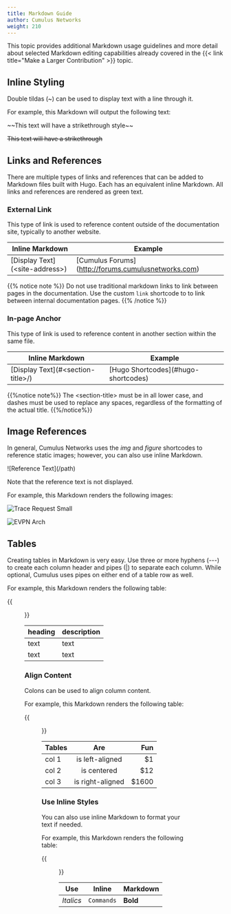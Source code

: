 ```yaml
---
title: Markdown Guide
author: Cumulus Networks
weight: 210
---
```

This topic provides additional Markdown usage guidelines and more detail about selected Markdown editing capabilities already covered in the {{< link title="Make a Larger Contribution" >}} topic.

## Inline Styling

Double tildas (~) can be used to display text with a line through it. 

For example, this Markdown will output the following text:

\~\~This text will have a strikethrough style\~\~

~~This text will have a strikethrough~~

## Links and References

There are multiple types of links and references that can be added to Markdown files built with Hugo. Each has an equivalent inline Markdown. All links and references are rendered as green text.

### External Link

This type of link is used to reference content outside of the documentation site, typically to another website.

| Inline Markdown | Example |
| -------------------- | ---------- |
| \[Display Text\](\<site-address\>) | \[Cumulus Forums\](http://forums.cumulusnetworks.com) |

{{% notice note %}}
Do not use traditional markdown links to link between pages in the documentation. Use the custom `link` shortcode to to link between internal documentation pages.
{{% /notice %}} 


### In-page Anchor

This type of link is used to reference content in another section within the same file.

| Inline Markdown | Example |
| -------------------- | ---------- |
| \[Display Text\](#\<section-title\>/) | \[Hugo Shortcodes\](#hugo-shortcodes) |

{{%notice note%}}
The \<section-title\> must be in all lower case, and dashes must be used to replace any spaces, regardless of the formatting of the actual title.
{{%/notice%}}


## Image References

In general, Cumulus Networks uses the *img* and *figure*  shortcodes to reference static images; however, you can also use inline Markdown.

\!\[Reference Text\](/path)

Note that the reference text is not displayed.

For example, this Markdown renders the following images:

![Trace Request Small](/images/old_doc_images/sch-trace-request-small-card.png)

![EVPN Arch](/images/cumulus-linux/evpn-basic-clos.png)

## Tables

Creating tables in Markdown is very easy. Use three or more hyphens (---) to create each column header and pipes (|) to separate each column. While optional, Cumulus uses pipes on either end of a table row as well. 

For example, this Markdown renders the following table:

{{<figure src="/images/old_doc_images/contrib-gde-table-mkdn.png" width="250">}}

| heading | description |
| ---------  | ----------- |
| text        | text   |
| text        | text   |

### Align Content

Colons can be used to align column content.

For example, this Markdown renders the following table:

{{<figure src="/images/old_doc_images/contrib-gde-table-alignment.png" width="300">}}

| Tables | Are | Fun |
| ------ |:---:| ---:|
| col 1 | is left-aligned | $1 |
| col 2 | is centered | $12 |
| col 3 | is right-aligned | $1600 |

### Use Inline Styles

You can also use inline Markdown to format your text if needed.

For example, this Markdown renders the following table:

{{<figure src="/images/old_doc_images/contrib-gde-table-style.png" width="300">}}

| Use | Inline | Markdown |
| --- | --- | --- |
| *Italics* | `Commands` | **Bold** |
